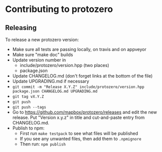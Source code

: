 # Contributing to protozero

## Releasing

To release a new protozero version:

 - Make sure all tests are passing locally, on travis and on appveyor
 - Make sure "make doc" builds
 - Update version number in
   - include/protozero/version.hpp (two places)
   - package.json
 - Update CHANGELOG.md
   (don't forget links at the bottom of the file)
 - Update UPGRADING.md if necessary
 - `git commit -m "Release X.Y.Z" include/protozero/version.hpp package.json CHANGELOG.md UPGRADING.md`
 - `git tag vX.Y.Z`
 - `git push`
 - `git push --tags`
 - Go to https://github.com/mapbox/protozero/releases
   and edit the new release. Put "Version x.y.z" in title and
   cut-and-paste entry from CHANGELOG.md.
 - Publish to npm:
   - First run `make testpack` to see what files will be published
   - If you see any unwanted files, then add them to `.npmignore`
   - Then run: `npm publish`

